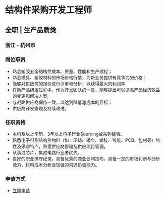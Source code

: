 
# 结构件采购开发工程师
## 全职  |  生产品质类
### 浙江 - 杭州市

### 岗位职责
- 熟悉塑胶五金结构件成本、质量、性能和生产过程；
- 熟悉模具、塑胶材料的市场价格行情，为新业务提供有竞争力的价格；
- 能够对供应商的报价进行评审和分析，以获得最大的利润率
- 在新产品研发过程中，作为开发团队的一员，能够提出可以提高产品经济效益的变更和解决方案;
- 与战略供应商保持一致，以达到降低总成本的目标；
- 供应商开发管理及持续改进。
### 任职资格
- 本科及以上学历，3年以上电子行业Sourcing或采购经验。
- 熟悉电子料及结构件物料（如：压铸、钣金、塑胶、线缆、PCB、包材等）特性及采购特点，熟悉供应商管理及供应项目管理。
- 从事过芯片，集成电路行业者优先。
- 良好的职业操守纪录，具备优秀的商业谈判技巧，具备一定的市场判断与分析能力，材料成本分析及较强的沟通协调能力。
### 申请方式
- <a href="mailto:hr@tuya.com?subject=求职简历-结构件采购开发工程师-来自GitHub">立即申请</a>